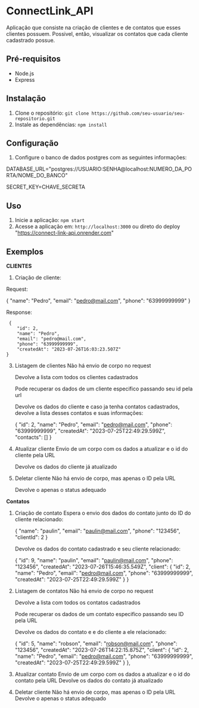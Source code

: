 # ConnectLink_API

Aplicação que consiste na criação de clientes e de contatos que esses clientes possuem. 
Possivel, então, visualizar os contatos que cada cliente cadastrado possue.

## Pré-requisitos

- Node.js 
- Express

## Instalação

1. Clone o repositório: `git clone https://github.com/seu-usuario/seu-repositorio.git`
2. Instale as dependências: `npm install`

## Configuração
1. Configure o banco de dados postgres com as seguintes informações:
   
DATABASE_URL="postgres://USUARIO:SENHA@localhost:NUMERO_DA_PORTA/NOME_DO_BANCO"

SECRET_KEY=CHAVE_SECRETA

## Uso

1. Inicie a aplicação: `npm start`
2. Acesse a aplicação em: `http://localhost:3000` ou direto do deploy "https://connect-link-api.onrender.com"

## Exemplos

**CLIENTES**
1. Criação de cliente:

Request:

   {
    	"name": "Pedro",
    	"email": "pedro@mail.com",
    	"phone": "63999999999"
    }
   
Response:
     
     {
    	"id": 2,
    	"name": "Pedro",
    	"email": "pedro@mail.com",
    	"phone": "63999999999",
    	"createdAt": "2023-07-26T16:03:23.507Z"
    }

3. Listagem de clientes
   Não há envio de corpo no request
   
   Devolve a lista com todos os clientes cadastrados

   Pode recuperar os dados de um cliente especifico passando seu id pela url
   
   Devolve os dados do cliente e caso ja tenha contatos cadastrados, devolve a lista desses contatos e suas informações:

   {
    	"id": 2,
    	"name": "Pedro",
    	"email": "pedro@mail.com",
    	"phone": "63999999999",
    	"createdAt": "2023-07-25T22:49:29.599Z",
    	"contacts": []
    }

5. Atualizar cliente
   Envio de um corpo com os dados a atualizar e o id do cliente pela URL
   
   Devolve os dados do cliente já atualizado

7. Deletar cliente
   Não há envio de corpo, mas apenas o ID pela URL
   
   Devolve o apenas o status adequado

**Contatos**
  1. Criação de contato
     Espera o envio dos dados do contato junto do ID do cliente relacionado:
     
       {
      	"name": "paulin",
      	"email": "paulin@mail.com",
      	"phone": "123456",
      	"clientId": 2
      }
     
     Devolve os dados do contato cadastrado e seu cliente relacionado:
     
       {
        	"id": 9,
        	"name": "paulin",
        	"email": "paulin@mail.com",
        	"phone": "123456",
        	"createdAt": "2023-07-26T15:46:35.549Z",
        	"client": {
        		"id": 2,
        		"name": "Pedro",
        		"email": "pedro@mail.com",
        		"phone": "63999999999",
        		"createdAt": "2023-07-25T22:49:29.599Z"
        	}
      }

3. Listagem de contatos
   Não há envio de corpo no request
   
   Devolve a lista com todos os contatos cadastrados

   Pode recuperar os dados de um contato especifico passando seu ID pela URL
   
   Devolve os dados do contato e e do cliente a ele relacionado:
   
     {
  		"id": 5,
  		"name": "robson",
  		"email": "robson@mail.com",
  		"phone": "123456",
  		"createdAt": "2023-07-26T14:22:15.875Z",
  		"client": {
  			"id": 2,
  			"name": "Pedro",
  			"email": "pedro@mail.com",
  			"phone": "63999999999",
  			"createdAt": "2023-07-25T22:49:29.599Z"
  		}
	  },

3. Atualizar contato
   Envio de um corpo com os dados a atualizar e o id do contato pela URL
   Devolve os dados do contato já atualizado

4. Deletar cliente
   Não há envio de corpo, mas apenas o ID pela URL
   Devolve o apenas o status adequado

  
